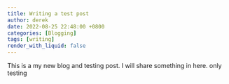 ```yaml
---
title: Writing a test post
author: derek
date: 2022-08-25 22:48:00 +0800
categories: [Blogging]
tags: [writing]
render_with_liquid: false
---
```


This is a my new blog and testing post. I will share something in here.
only testing
